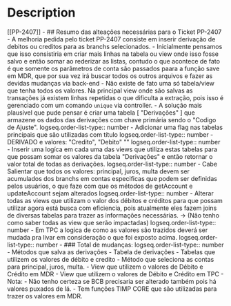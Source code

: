 # Description 
[[PP-2407]]
	- ## Resumo das alteações necessárias para o Ticket PP-2407
		- A melhoria  pedida pelo ticket PP-2407 consiste em inserir derivação de debitos ou creditos para as branchs selecionados.
		- Inicialmente pensamos que isso consistiria em criar mais linhas na tabela ou view onde isso fosse salvo e então somar ao rederizar as listas, contudo o que acontece de fato é que somente os parâmetros de conta são passados paara a função save em MDR, que por sua vez irá buscar todos os outros arquivos e fazer as devidas mudanças via back-end
		- Não existe de fato uma só tabela/view que tenha todos os valores. Na principal view onde são salvas as transações já existem linhas repetidas o que dificulta a extração, pois isso é gerenciado com um comando `unique` via controller.
		- A solução mais plausível que pude pensar é criar uma tabela [ "Derivações" ] que armazene os dados das derivações com chave primária sendo o "Codigo de Ajuste".
		  logseq.order-list-type:: number
		- Adicionar uma flag nas tabelas principais que são utilizadas com título 
		  logseq.order-list-type:: number
			- DERIVADO e valores: "Credito", "Debito" ""
			  logseq.order-list-type:: number
		- Inserir uma logíca em cada uma das views que utiliza estas tabelas para que possam somar os valores da tabela "Derivações" e então retornar o valor total de todas as derivações.
		  logseq.order-list-type:: number
			- Cabe Salientar que todos os valores: principal, juros, multa devem ser acumulados dos branchs em contas especificas que podem ser definidas pelos usuários, o que faze com que os métodos de getAccount e updateAccount sejam alterados
			  logseq.order-list-type:: number
		- Alterar todas as views que utilizam o valor dos débitos e créditos para que possam utilizar agora está busca com eficiencia, pois atualmente eles fazem joins de diversas tabelas para trazer as informações necessárias. -> (Não tenho como saber todas as view que serão impactadas)
		  logseq.order-list-type:: number
		- Em TPC a logica de como as valores são trazidos deverá ser mudada pra livar em consideração o que foi exposto acima. 
		  logseq.order-list-type:: number
		- ### Total de mudanças:
		  logseq.order-list-type:: number
			- Métodos que salva as derivações
			- Tabela de derivações
			- Tabelas que utilizem os valores de débito e credito
			- Método que seleciona as contas para principal, juros, multa.
			- View que utilizem o valores de Débito e Crédito em MDR
			- View que utilizem o valores de Débito e Crédito em TPC
			- Nota:
				- Não tenho certeza se BCB precisaria ser alterado também pois há valores puxados de lá.
				- Tem funções TIMP CORE que são utilizadas para trazer os valores em MDR.